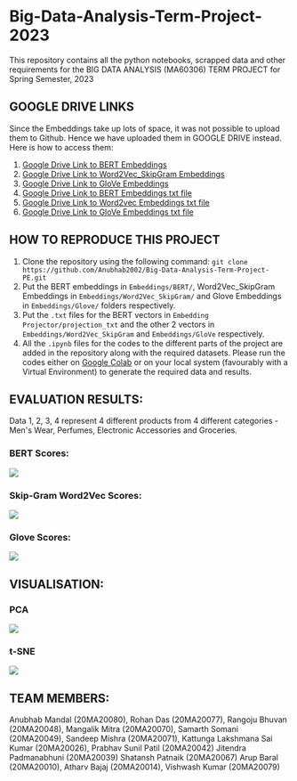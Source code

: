 # Big-Data-Analysis-Term-Project-2023
This repository contains all the python notebooks, scrapped data and other requirements for the BIG DATA ANALYSIS (MA60306) TERM PROJECT for Spring Semester, 2023

## GOOGLE DRIVE LINKS
Since the Embeddings take up lots of space, it was not possible to upload them to Github. Hence we have uploaded them in GOOGLE DRIVE instead. Here is how to access them:

1. [Google Drive Link to BERT Embeddings](https://drive.google.com/file/d/1QZaDNBpXFfovMz8eRmJ23s-Nr7dL7NAF/view?usp=share_link)
2. [Google Drive Link to Word2Vec_SkipGram Embeddings](https://drive.google.com/file/d/1QRTZe8_uyk_SJbIz_Axf7p3-vOj2CSAq/view?usp=share_link)
3. [Google Drive Link to GloVe Embeddings](https://drive.google.com/file/d/1yDAGKxPIjO5WQAW4_W539trBUvsy4EyI/view?usp=share_link)
4. [Google Drive Link to BERT Embeddings txt file](https://drive.google.com/file/d/1uiOc1fQS98D_4B4qqUQcxW2E0HTEDwCa/view?usp=share_link)
5. [Google Drive Link to Word2vec Embeddings txt file](https://drive.google.com/file/d/1Upz1zrxnPL8q-bawh86Wsg3qvBW1BJBk/view?usp=share_link)
6. [Google Drive Link to GloVe Embeddings txt file](https://drive.google.com/file/d/1sog7QV4zKeW2EZTkm2MIssvD79YfGNs-/view?usp=share_link)

## HOW TO REPRODUCE THIS PROJECT

1. Clone the repository using the following command:
```git clone https://github.com/Anubhab2002/Big-Data-Analysis-Term-Project-PE.git```
2. Put the BERT embeddings in ```Embeddings/BERT/```, Word2Vec_SkipGram Embeddings in ```Embeddings/Word2Vec_SkipGram/``` and Glove Embeddings in ```Embeddings/Glove/``` folders respectively.
3. Put the ```.txt``` files for the BERT vectors in ```Embedding Projector/projection_txt``` and the other 2 vectors in ```Embeddings/Word2Vec_SkipGram``` and ```Embeddings/GloVe``` respectively.
4. All the  ```.ipynb``` files for the codes to the different parts of the project are added in the repository along with the required datasets. Please run the codes either on [Google Colab](https://colab.research.google.com/) or on your local system (favourably with a Virtual Environment) to generate the required data and results.

## EVALUATION RESULTS:

Data 1, 2, 3, 4 represent 4 different products from 4 different categories - Men's Wear, Perfumes, Electronic Accessories and Groceries.

### BERT Scores:
![](https://github.com/Anubhab2002/Big-Data-Analysis-Term-Project-PE/blob/main/Pictures/bert_scores.png)

### Skip-Gram Word2Vec Scores:
![](https://github.com/Anubhab2002/Big-Data-Analysis-Term-Project-PE/blob/main/Pictures/glove_scores.png)

### Glove Scores:
![](https://github.com/Anubhab2002/Big-Data-Analysis-Term-Project-PE/blob/main/Pictures/skipgram_scores.png)

## VISUALISATION:

### PCA

![](https://github.com/Anubhab2002/Big-Data-Analysis-Term-Project-PE/blob/main/Pictures/pca_1_bda.png)

### t-SNE

![](https://github.com/Anubhab2002/Big-Data-Analysis-Term-Project-PE/blob/main/Pictures/t_sne_1_bda.png)

## TEAM MEMBERS:

Anubhab Mandal (20MA20080), Rohan Das (20MA20077), Rangoju Bhuvan (20MA20048), Mangalik Mitra
(20MA20070), Samarth Somani (20MA20049), Sandeep Mishra (20MA20071), Kattunga Lakshmana Sai Kumar
(20MA20026), Prabhav Sunil Patil (20MA20042) Jitendra Padmanabhuni (20MA20039) Shatansh Patnaik
(20MA20067) Arup Baral (20MA20010), Atharv Bajaj (20MA20014), Vishwash Kumar (20MA20079)





